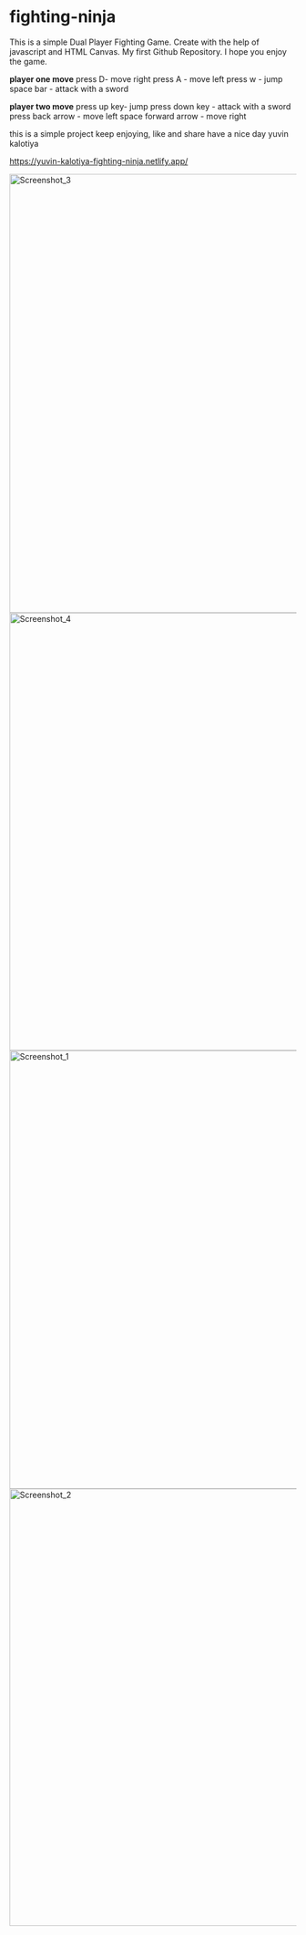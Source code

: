 ﻿# fighting-ninja
This is a simple Dual Player Fighting Game. Create with the help of javascript and HTML Canvas. My first Github Repository. I hope you enjoy the game. 

**player one move**
press D- move right
press A - move left
press w - jump
space bar - attack with a sword

**player two move**
press up key- jump
press down key - attack with a sword
press back arrow - move left
space forward arrow - move right

this is a simple project 
keep enjoying,
like and share 
have a nice day 
yuvin kalotiya

https://yuvin-kalotiya-fighting-ninja.netlify.app/

<img width="770" alt="Screenshot_3" src="https://user-images.githubusercontent.com/65064668/178105771-60b037d8-01f0-41de-a804-fe3b86a2e447.png">
<img width="768" alt="Screenshot_4" src="https://user-images.githubusercontent.com/65064668/178105773-9c9331e5-2577-4617-825d-19da5082c6fe.png">
<img width="769" alt="Screenshot_1" src="https://user-images.githubusercontent.com/65064668/178105775-27ea81d7-d99b-4f3b-8828-b09cde8d0ffe.png">
<img width="767" alt="Screenshot_2" src="https://user-images.githubusercontent.com/65064668/178105776-4ab3502e-b131-4371-8859-6523f34d15a9.png">


